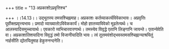 +++
title = "13 अप्रकाशोऽप्रवृत्तिश्च"

+++
।।14.13।। उद्भूतस्य तमसश्चिह्नमाह। अप्रकाशः कर्तव्याकर्त्यविवेकाभावः।
अप्रवृत्तिः पूर्वोक्तप्रवृत्त्यभावः। प्रमादो व्याख्यातोऽविवेककार्यं।
मोहो ज्ञातव्याविवेको मूढतेत्यर्थः। च आलस्यादिसमुच्चायार्थः। एवकारो
व्यभिचारवारणार्थः। तमस्येव विवृद्धे एतानि लिङ्गानि जायन्ते। एतान्येवेति
वा। अप्रकाशातिशयादिना विवृद्धं तमो विजानीयादिति भावः। त्वं
तूत्तमवंशोद्भवस्तमसश्चिह्नान्याश्रयितुं नार्हसीति द्योतयितुमाह
हेकुरुनन्दनेति।
